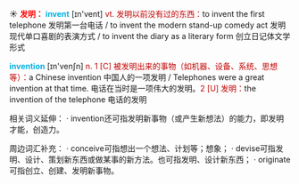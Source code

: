☀ <font color="red">**发明：**</font>
<font color="sky blue">**invent**</font> [ɪn'vent] 
<font color="#c00000">vt. 发明以前没有过的东西：</font>to invent the first telephone 发明第一台电话 / to invent the modern stand-up comedy act 发明现代单口喜剧的表演方式 / to invent the diary as a literary form 创立日记体文学形式

<font color="sky blue">**invention**</font> [ɪn'venʃn] 
<font color="#c00000">n. 1 [C] 被发明出来的事物（如机器、设备、系统、思想等）：</font>a Chinese invention 中国人的一项发明 / Telephones were a great invention at that time. 电话在当时是一项伟大的发明。<font color="#c00000">2 [U] 发明：</font>the invention of the telephone 电话的发明 

相关词义延伸：
· invention还可指发明新事物（或产生新想法）的能力，即发明才能，创造力。

周边词汇补充：
· conceive可指想出一个想法、计划等；想象；
· devise可指发明、设计、策划新东西或做某事的新方法。也可指发明、设计新东西；
· originate可指创立、创建、发明新事物。

